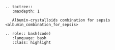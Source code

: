 ```{eval-rst}
.. toctree::
   :maxdepth: 1

   Albumin-crystalloids combination for sepsis <albumin_combination_for_sepsis>
```

```{eval-rst}
.. role:: bash(code)
   :language: bash
   :class: highlight
```
